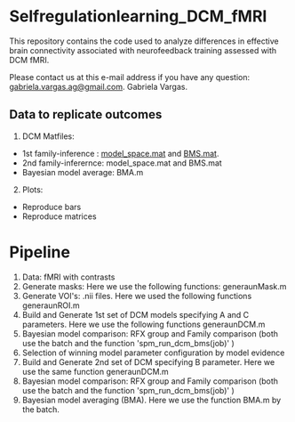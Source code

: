 # Selfregulationlearning_DCM_fMRI
This repository contains the code used to analyze differences in effective brain connectivity associated with neurofeedback training assessed with DCM fMRI. 

Please contact us at this e-mail address if you have any question: gabriela.vargas.ag@gmail.com.
Gabriela Vargas.


## Data to replicate outcomes

1) DCM Matfiles: 
- 1st family-inference : [model_space.mat](https://github.com/galadriana/selfregulationlearning_DCM_fMRI/blob/79abf78c3de63bfcd9ce25e67c64e82059f106ac/DCM_outputs/model_space/model_space_firstmodelspace.mat) and [BMS.mat](https://github.com/galadriana/selfregulationlearning_DCM_fMRI/blob/3fa77eaca6ae989cc6c86ba3ae75df6e4cd51cf4/DCM_outputs/model_space/BMS_firstmodelspace.mat).  
- 2nd family-inferernce: model_space.mat and BMS.mat
- Bayesian model average: BMA.m

2) Plots: 
- Reproduce bars
- Reproduce matrices



# Pipeline

1) Data: fMRI with contrasts
2) Generate masks: Here we use the following functions: generaunMask.m
3) Generate VOI's: .nii files. Here we used the following functions generaunROI.m
4) Build and Generate 1st set of DCM models specifying A and C parameters. Here we use the following functions generaunDCM.m
5) Bayesian model comparison: RFX group and Family comparison (both use the batch and the function 'spm_run_dcm_bms(job)' )
7) Selection of winning model parameter configuration by model evidence
6) Build and Generate 2nd set of DCM specifying B parameter. Here we use the same function generaunDCM.m
8) Bayesian model comparison: RFX group and Family comparison (both use the batch and the function 'spm_run_dcm_bms(job)' )
9) Bayesian model averaging (BMA). Here we use the function BMA.m by the batch.  


